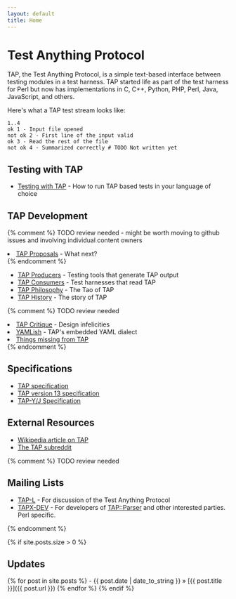 ```yaml
---
layout: default
title: Home
---
```


# Test Anything Protocol

TAP, the Test Anything Protocol, is a simple text-based interface between testing modules in a test harness. TAP started life as part of the test harness for Perl but now has implementations in C, C++, Python, PHP, Perl, Java, JavaScript, and others.

Here's what a TAP test stream looks like:

```
1..4
ok 1 - Input file opened
not ok 2 - First line of the input valid
ok 3 - Read the rest of the file
not ok 4 - Summarized correctly # TODO Not written yet
```

## Testing with TAP

-    [Testing with TAP](/testing-with-tap) - How to run TAP based tests in your language of choice


## TAP Development

{% comment %}
TODO review needed - might be worth moving to github issues and involving individual content owners
     <li><a href="http://testanything.org/wiki/index.php/TAP_Proposals" title="TAP Proposals">TAP Proposals</a> - What next?</li>
{% endcomment %}

-    [TAP Producers](/producers.html) - Testing tools that generate TAP output
-    [TAP Consumers](/consumers.html) - Test harnesses that read TAP
-    [TAP Philosophy](/philosophy.html) - The Tao of TAP
-    [TAP History](/history.html) - The story of TAP

{% comment %}
TODO review needed
    <li><a href="http://testanything.org/wiki/index.php/TAP_Critique" title="TAP Critique">TAP Critique</a> - Design infelicities</li>
    <li><a href="http://testanything.org/wiki/index.php/YAMLish" title="YAMLish">YAMLish</a> - TAP's embedded YAML dialect</li>
    <li><a href="http://testanything.org/wiki/index.php/Things_missing_from_TAP" title="Things missing from TAP">Things missing from TAP</a></li>
{% endcomment %}

## Specifications

-    [TAP specification](/tap-specification.html)
-    [TAP version 13 specification](/tap-version-13-specification.html)
-    [TAP-Y/J Specification](https://github.com/rubyworks/tapout/wiki/TAP-Y-J-Specification)

## External Resources

-    [Wikipedia article on TAP](http://en.wikipedia.org/wiki/Test_Anything_Protocol)
-    [The TAP subreddit](http://www.reddit.com/r/testanythingprotocol)

{% comment %}
 TODO review needed
  <h2>Mailing Lists</h2>
  <ul>
    <li><a href="http://testanything.org/mailman/listinfo/tap-l" class="external text" title="http://testanything.org/mailman/listinfo/tap-l" rel="nofollow">TAP-L</a> - For discussion of the Test Anything Protocol</li>
    <li><a href="http://www.hexten.net/mailman/listinfo/tapx-dev" class="external text" title="http://www.hexten.net/mailman/listinfo/tapx-dev" rel="nofollow">TAPX-DEV</a> - For developers of <a href="http://testanything.org/wiki/index.php/TAP::Parser" title="TAP::Parser">TAP::Parser</a> and other interested parties. Perl specific.</li>
  </ul>
{% endcomment %}


{% if site.posts.size > 0 %}
  ## Updates

  {% for post in site.posts %}
    -    {{ post.date | date_to_string }} &raquo; [{{ post.title }}]({{ post.url }})
  {% endfor %}
{% endif %}

